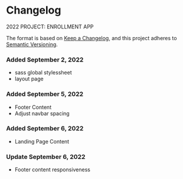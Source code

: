 # Changelog

2022 PROJECT: ENROLLMENT APP

The format is based on [Keep a Changelog](https://keepachangelog.com/en/1.0.0/),
and this project adheres to [Semantic Versioning](https://semver.org/spec/v2.0.0.html).


### Added September 2, 2022
- sass global stylessheet
- layout page

### Added September 5, 2022
- Footer Content
- Adjust navbar spacing

### Added September 6, 2022
- Landing Page Content

### Update September 6, 2022
- Footer content responsiveness